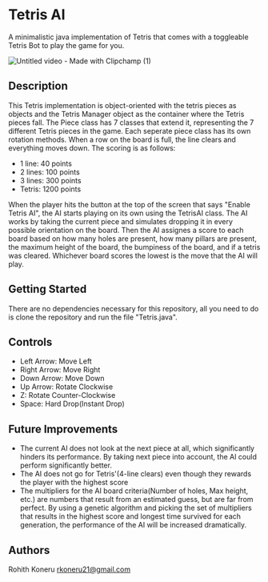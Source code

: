 # Tetris AI
A minimalistic java implementation of Tetris that comes with a toggleable Tetris Bot to play the game for you.

![Untitled video - Made with Clipchamp (1)](https://github.com/user-attachments/assets/f34c212f-07da-415b-af6b-5551199dff35)

## Description
This Tetris implementation is object-oriented with the tetris pieces as objects and the Tetris Manager object as the container where the Tetris pieces fall. The Piece class has 7 classes that extend it, representing the 7 different Tetris pieces in the game. Each seperate piece class has its own rotation methods. When a row on the board is full, the line clears and everything moves down. The scoring is as follows:

- 1 line: 40 points
- 2 lines: 100 points
- 3 lines: 300 points
- Tetris: 1200 points

When the player hits the button at the top of the screen that says "Enable Tetris AI", the AI starts playing on its own using the TetrisAI class. The AI works by taking the current piece and simulates dropping it in every possible orientation on the board. Then the AI assignes a score to each board based on how many holes are present, how many pillars are present, the maximum height of the board, the bumpiness of the board, and if a tetris was cleared. Whichever board scores the lowest is the move that the AI will play. 

## Getting Started
There are no dependencies necessary for this repository, all you need to do is clone the repository and run the file "Tetris.java".

## Controls
- Left Arrow: Move Left
- Right Arrow: Move Right
- Down Arrow: Move Down
- Up Arrow: Rotate Clockwise
- Z: Rotate Counter-Clockwise
- Space: Hard Drop(Instant Drop)

## Future Improvements
- The current AI does not look at the next piece at all, which significantly hinders its performance. By taking next piece into account, the AI could perform significantly better.
- The AI does not go for Tetris'(4-line clears) even though they rewards the player with the highest score
- The multipliers for the AI board criteria(Number of holes, Max height, etc.) are numbers that result from an estimated guess, but are far from perfect. By using a genetic algorithm and picking the set of multipliers that results in the highest score and longest time survived for each generation, the performance of the AI will be increased dramatically.

## Authors
Rohith Koneru
rkoneru21@gmail.com

